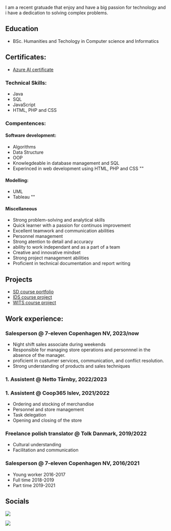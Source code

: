 I am a recent gratuade that enjoy and have a big passion for technology and i have a dedication to solving complex problems. 

## Education
- BSc. Humanities and Techology in Computer science and Informatics
## Certificates: 
- <a href = "https://github.com/seblira99/SoftwareDevelopmentProject">Azure AI certificate </a>
### Technical Skills:
- Java
- SQL
- JavaScript
- HTML, PHP and CSS


### Compentences: 
#### Software development:
- Algorithms
- Data Structure
- OOP
- Knowlegdeable in database management and SQL
- Experinced in web development using HTML, PHP and CSS
  ""
  
#### Modelling: 
- UML
- Tableau
""
#### Miscellaneous
- Strong problem-solving and analytical skills
- Quick learner with a passion for continuos improvement
- Excellent teamwork and communication abilities
- Personnel management
- Strong atention to detail and accuracy
- ability to work independant and as a part of a team
- Creative and innovative mindset
- Strong  project management abilities
- Proficient in technical documentation and report writing

## Projects
- <a href = "https://github.com/seblira99/SoftwareDevelopmentProject">SD course portfolio</a>
- <a href = "https://github.com/seblira99/IDS-course">IDS course project</a>
- <a href = "https://github.com/seblira99/WITS_project">WITS course project</a>

## Work experience:
### Salesperson @ 7-eleven Copenhagen NV, 2023/now 
- Night shift sales associate during weekends
- Responsible for managing store operations and personnnel in the absence of the manager.
- proficient in custumer services, communication, and conflict resolution.
- Strong understanding of products and sales techniques

### 1. Assistent @ Netto Tårnby, 2022/2023

### 1. Assistent @ Coop365 Islev, 2021/2022
- Ordering and stocking of merchandise
- Personnel and store management
- Task delegation
- Opening and closing of the store

### Freelance polish translator @ Tolk Danmark, 2019/2022
- Cultural understanding
- Facilitation and communication

### Salesperson @ 7-eleven Copenhagen NV, 2016/2021
- Young worker 2016-2017
- Full time 2018-2019
- Part time 2019-2021 


## Socials
<a href="https://www.linkedin.com/in/sebastian-antonio-lira-16553a1b2/"><img src="https://img.shields.io/badge/-LinkedIn-0072b1?&style =for-the-bagde&logo=linkedin&logoColor=white"/> </a> 

<a href="https://www.instagram.com/sebastian_antonio_lira/">
  <img src="https://img.shields.io/badge/-Instagram-E4405F?&style=for-the-badge&logo=instagram&logoColor=white"/>
</a>


